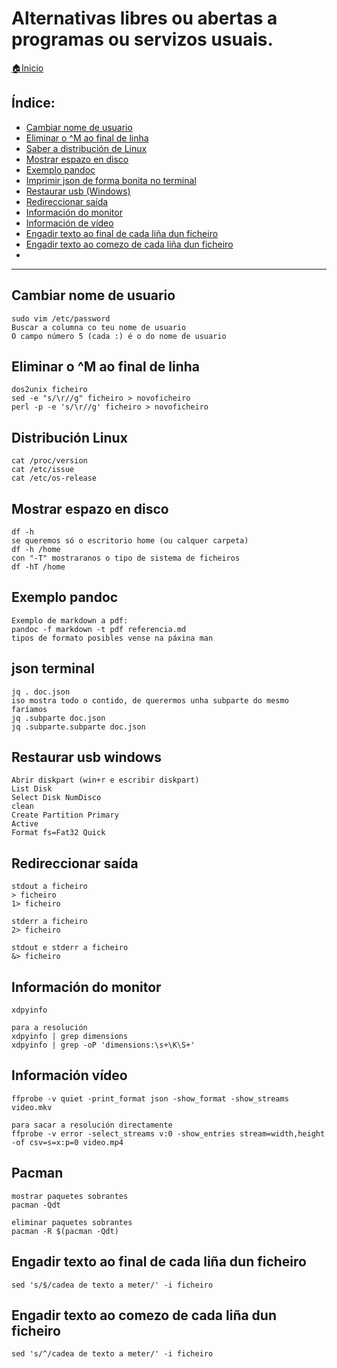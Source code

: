 # Alternativas libres ou abertas a programas ou servizos usuais.

[🏠Inicio](../README.md)

## Índice:
* [Cambiar nome de usuario](minitutos.md#Cambiar-nome-de-usuario)
* [Eliminar o ^M ao final de linha](minitutos.md#eliminar-o-^m-ao-final-de-linha)
* [Saber a distribución de Linux](minitutos.md#distribucion-linux)
* [Mostrar espazo en disco](minitutos.md#mostrar-espazo-en-disco)
* [Exemplo pandoc](minitutos.md#exemplo-pandoc)
* [Imprimir json de forma bonita no terminal](minitutos.md#json-terminal)
* [Restaurar usb (Windows)](minitutos.md#restaurar-usb-windows)
* [Redireccionar saída](minitutos.md#redireccionar-saida)
* [Información do monitor](minitutos.md#informacion-do-monitor)
* [Información de vídeo](minitutos.md#informacion-video)
* [Engadir texto ao final de cada liña dun ficheiro](minitutos.md#engadir-texto-ao-final-de-cada-liña-dun-ficheiro)
* [Engadir texto ao comezo de cada liña dun ficheiro](minitutos.md#engadir-texto-ao-comezo-de-cada-liña-dun-ficheiro)
* [](minitutos.md#)

------

## Cambiar nome de usuario
	sudo vim /etc/password
	Buscar a columna co teu nome de usuario
	O campo número 5 (cada :) é o do nome de usuario

## Eliminar o ^M ao final de linha
	dos2unix ficheiro
	sed -e "s/\r//g" ficheiro > novoficheiro
	perl -p -e 's/\r//g' ficheiro > novoficheiro

## Distribución Linux
	cat /proc/version
	cat /etc/issue
	cat /etc/os-release

## Mostrar espazo en disco
	df -h
	se queremos só o escritorio home (ou calquer carpeta)
	df -h /home
	con "-T" mostraranos o tipo de sistema de ficheiros
	df -hT /home

## Exemplo pandoc
	Exemplo de markdown a pdf:
	pandoc -f markdown -t pdf referencia.md
	tipos de formato posibles vense na páxina man

## json terminal
	jq . doc.json
	iso mostra todo o contido, de querermos unha subparte do mesmo faríamos
	jq .subparte doc.json
	jq .subparte.subparte doc.json
	
## Restaurar usb windows
	Abrir diskpart (win+r e escribir diskpart)
	List Disk
	Select Disk NumDisco
	clean
	Create Partition Primary
	Active
	Format fs=Fat32 Quick

## Redireccionar saída
	stdout a ficheiro
	> ficheiro
	1> ficheiro

	stderr a ficheiro
	2> ficheiro

	stdout e stderr a ficheiro
	&> ficheiro

## Información do monitor
	xdpyinfo

	para a resolución
	xdpyinfo | grep dimensions
	xdpyinfo | grep -oP 'dimensions:\s+\K\S+'

## Información vídeo
	ffprobe -v quiet -print_format json -show_format -show_streams video.mkv

	para sacar a resolución directamente
	ffprobe -v error -select_streams v:0 -show_entries stream=width,height -of csv=s=x:p=0 video.mp4

## Pacman
	mostrar paquetes sobrantes
	pacman -Qdt

	eliminar paquetes sobrantes
	pacman -R $(pacman -Qdt)

## Engadir texto ao final de cada liña dun ficheiro
	sed 's/$/cadea de texto a meter/' -i ficheiro

## Engadir texto ao comezo de cada liña dun ficheiro
	sed 's/^/cadea de texto a meter/' -i ficheiro
